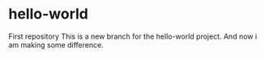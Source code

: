 # hello-world
First repository 
This is a new branch for the hello-world project.
And now i am making some difference.
